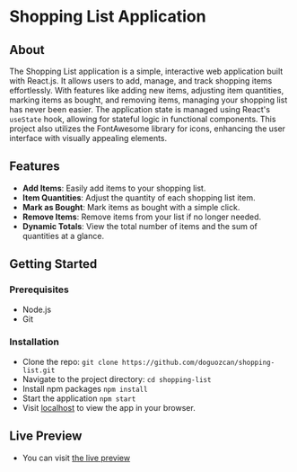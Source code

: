 # Shopping List Application

## About

The Shopping List application is a simple, interactive web application built with React.js. It allows users to add, manage, and track shopping items effortlessly. With features like adding new items, adjusting item quantities, marking items as bought, and removing items, managing your shopping list has never been easier. The application state is managed using React's `useState` hook, allowing for stateful logic in functional components. This project also utilizes the FontAwesome library for icons, enhancing the user interface with visually appealing elements.

## Features

- **Add Items**: Easily add items to your shopping list.
- **Item Quantities**: Adjust the quantity of each shopping list item.
- **Mark as Bought**: Mark items as bought with a simple click.
- **Remove Items**: Remove items from your list if no longer needed.
- **Dynamic Totals**: View the total number of items and the sum of quantities at a glance.

## Getting Started

### Prerequisites

- Node.js
- Git

### Installation

- Clone the repo:
  `git clone https://github.com/doguozcan/shopping-list.git`
- Navigate to the project directory:
  `cd shopping-list`
- Install npm packages
  `npm install`
- Start the application
  `npm start`
- Visit <a href="http://localhost:3000">localhost</a> to view the app in your browser.

## Live Preview

- You can visit <a href="https://sweet-khapse-64545c.netlify.app/">the live preview</a>
